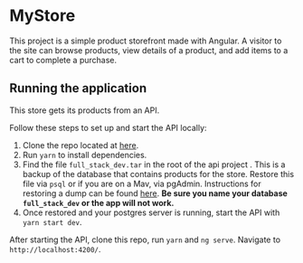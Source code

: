 # MyStore

This project is a simple product storefront made with Angular. A visitor to the site can browse products, view details of a product, and add items to a cart to complete a purchase.

## Running the application
This store gets its products from an API. 

Follow these steps to set up and start the API locally: 
1. Clone the repo located at [here](https://github.com/shaneoston/storefront-backend).
2. Run `yarn` to install dependencies.
3. Find the file `full_stack_dev.tar` in the root of the api project . This is a backup of the database that 
   contains products for the store. Restore this file via `psql` or if you are on a Mav, via pgAdmin. Instructions for restoring a dump can be found 
   [here](https://www.postgresql.org/docs/8.1/backup.html#BACKUP-DUMP-RESTORE).  **Be sure you name your database 
   `full_stack_dev` or the app will not work.**
4. Once restored and your postgres server is running, start the API with `yarn start dev`.

After starting the API, clone this repo, run `yarn` and `ng serve`. Navigate to `http://localhost:4200/`.
